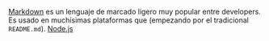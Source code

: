 [Markdown](https://es.wikipedia.org/wiki/Markdown) es un lenguaje de marcado
ligero muy popular entre developers. Es usado en muchísimas plataformas que
(empezando por el tradicional `README.md`).
[Node.js](https://nodejs.org/)
